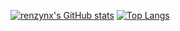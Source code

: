 [![renzynx's GitHub stats](https://github-readme-stats-renzynx.vercel.app/api?username=renzynx&show_icons=true&theme=radical)](https://amog-us.club)
[![Top Langs](https://github-readme-stats-renzynx.vercel.app/api/top-langs/?username=renzynx&layout=compact&theme=radical)](https://amog-us.club)
